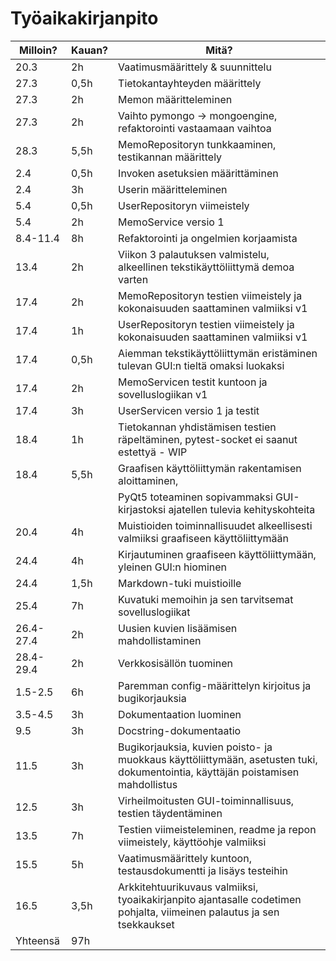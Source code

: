 # Työaikakirjanpito

| Milloin?  | Kauan? | Mitä?                                                                                                                           |
| --------- | ------ | ------------------------------------------------------------------------------------------------------------------------------- |
| 20.3      | 2h     | Vaatimusmäärittely & suunnittelu                                                                                                |
| 27.3      | 0,5h   | Tietokantayhteyden määrittely                                                                                                   |
| 27.3      | 2h     | Memon määritteleminen                                                                                                           |
| 27.3      | 2h     | Vaihto pymongo -> mongoengine, refaktorointi vastaamaan vaihtoa                                                                 |
| 28.3      | 5,5h   | MemoRepositoryn tunkkaaminen, testikannan määrittely                                                                            |
| 2.4       | 0,5h   | Invoken asetuksien määrittäminen                                                                                                |
| 2.4       | 3h     | Userin määritteleminen                                                                                                          |
| 5.4       | 0,5h   | UserRepositoryn viimeistely                                                                                                     |
| 5.4       | 2h     | MemoService versio 1                                                                                                            |
| 8.4-11.4  | 8h     | Refaktorointi ja ongelmien korjaamista                                                                                          |
| 13.4      | 2h     | Viikon 3 palautuksen valmistelu, alkeellinen tekstikäyttöliittymä demoa varten                                                  |
| 17.4      | 2h     | MemoRepositoryn testien viimeistely ja kokonaisuuden saattaminen valmiiksi v1                                                   |
| 17.4      | 1h     | UserRepositoryn testien viimeistely ja kokonaisuuden saattaminen valmiiksi v1                                                   |
| 17.4      | 0,5h   | Aiemman tekstikäyttöliittymän eristäminen tulevan GUI:n tieltä omaksi luokaksi                                                  |
| 17.4      | 2h     | MemoServicen testit kuntoon ja sovelluslogiikan v1                                                                              |
| 17.4      | 3h     | UserServicen versio 1 ja testit                                                                                                 |
| 18.4      | 1h     | Tietokannan yhdistämisen testien räpeltäminen, pytest-socket ei saanut estettyä - WIP                                           |
| 18.4      | 5,5h   | Graafisen käyttöliittymän rakentamisen aloittaminen,                                                                            |
|           |        | PyQt5 toteaminen sopivammaksi GUI-kirjastoksi ajatellen tulevia kehityskohteita                                                 |
| 20.4      | 4h     | Muistioiden toiminnallisuudet alkeellisesti valmiiksi graafiseen käyttöliittymään                                               |
| 24.4      | 4h     | Kirjautuminen graafiseen käyttöliittymään, yleinen GUI:n hiominen                                                               |
| 24.4      | 1,5h   | Markdown-tuki muistioille                                                                                                       |
| 25.4      | 7h     | Kuvatuki memoihin ja sen tarvitsemat sovelluslogiikat                                                                           |
| 26.4-27.4 | 2h     | Uusien kuvien lisäämisen mahdollistaminen                                                                                       |
| 28.4-29.4 | 2h     | Verkkosisällön tuominen                                                                                                         |
| 1.5-2.5   | 6h     | Paremman config-määrittelyn kirjoitus ja bugikorjauksia                                                                         |
| 3.5-4.5   | 3h     | Dokumentaation luominen                                                                                                         |
| 9.5       | 3h     | Docstring-dokumentaatio                                                                                                         |
| 11.5      | 3h     | Bugikorjauksia, kuvien poisto- ja muokkaus käyttöliittymään, asetusten tuki, dokumentointia, käyttäjän poistamisen mahdollistus |
| 12.5      | 3h     | Virheilmoitusten GUI-toiminnallisuus, testien täydentäminen                                                                     |
| 13.5      | 7h     | Testien viimeisteleminen, readme ja repon viimeistely, käyttöohje valmiiksi                                                     |
| 15.5      | 5h     | Vaatimusmäärittely kuntoon, testausdokumentti ja lisäys testeihin                                                               |
| 16.5      | 3,5h   | Arkkitehtuurikuvaus valmiiksi, tyoaikakirjanpito ajantasalle codetimen pohjalta, viimeinen palautus ja sen tsekkaukset          |
| Yhteensä  | 97h    |                                                                                                                                 |
